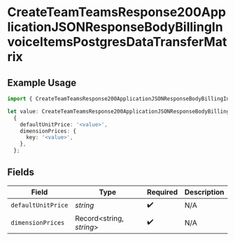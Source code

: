 # CreateTeamTeamsResponse200ApplicationJSONResponseBodyBillingInvoiceItemsPostgresDataTransferMatrix

## Example Usage

```typescript
import { CreateTeamTeamsResponse200ApplicationJSONResponseBodyBillingInvoiceItemsPostgresDataTransferMatrix } from '@vercel/client/models/operations';

let value: CreateTeamTeamsResponse200ApplicationJSONResponseBodyBillingInvoiceItemsPostgresDataTransferMatrix =
  {
    defaultUnitPrice: '<value>',
    dimensionPrices: {
      key: '<value>',
    },
  };
```

## Fields

| Field              | Type                     | Required           | Description |
| ------------------ | ------------------------ | ------------------ | ----------- |
| `defaultUnitPrice` | _string_                 | :heavy_check_mark: | N/A         |
| `dimensionPrices`  | Record<string, _string_> | :heavy_check_mark: | N/A         |
